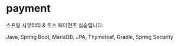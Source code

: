 # payment
스프링 시큐리티 &amp; 토스 페이먼츠 실습입니다.

Java, Spring Boot, MariaDB, JPA, Thymeleaf, Gradle, Spring Security

